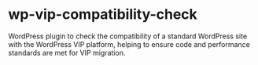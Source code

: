 # wp-vip-compatibility-check
WordPress plugin to check the compatibility of a standard WordPress site with the WordPress VIP platform, helping to ensure code and performance standards are met for VIP migration.
